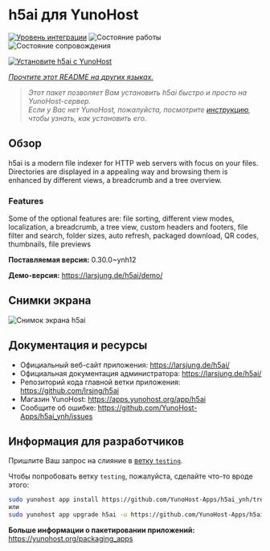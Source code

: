 <!--
Важно: этот README был автоматически сгенерирован <https://github.com/YunoHost/apps/tree/master/tools/readme_generator>
Он НЕ ДОЛЖЕН редактироваться вручную.
-->

# h5ai для YunoHost

[![Уровень интеграции](https://apps.yunohost.org/badge/integration/h5ai)](https://ci-apps.yunohost.org/ci/apps/h5ai/)
![Состояние работы](https://apps.yunohost.org/badge/state/h5ai)
![Состояние сопровождения](https://apps.yunohost.org/badge/maintained/h5ai)

[![Установите h5ai с YunoHost](https://install-app.yunohost.org/install-with-yunohost.svg)](https://install-app.yunohost.org/?app=h5ai)

*[Прочтите этот README на других языках.](./ALL_README.md)*

> *Этот пакет позволяет Вам установить h5ai быстро и просто на YunoHost-сервер.*  
> *Если у Вас нет YunoHost, пожалуйста, посмотрите [инструкцию](https://yunohost.org/install), чтобы узнать, как установить его.*

## Обзор

h5ai is a modern file indexer for HTTP web servers with focus on your files. Directories are displayed in a appealing way and browsing them is enhanced by different views, a breadcrumb and a tree overview.

### Features

Some of the optional features are: file sorting, different view modes, localization, a breadcrumb, a tree view, custom headers and footers, file filter and search, folder sizes, auto refresh, packaged download, QR codes, thumbnails, file previews


**Поставляемая версия:** 0.30.0~ynh12

**Демо-версия:** <https://larsjung.de/h5ai/demo/>

## Снимки экрана

![Снимок экрана h5ai](./doc/screenshots/screenshot.jpg)

## Документация и ресурсы

- Официальный веб-сайт приложения: <https://larsjung.de/h5ai/>
- Официальная документация администратора: <https://larsjung.de/h5ai/>
- Репозиторий кода главной ветки приложения: <https://github.com/lrsjng/h5ai>
- Магазин YunoHost: <https://apps.yunohost.org/app/h5ai>
- Сообщите об ошибке: <https://github.com/YunoHost-Apps/h5ai_ynh/issues>

## Информация для разработчиков

Пришлите Ваш запрос на слияние в [ветку `testing`](https://github.com/YunoHost-Apps/h5ai_ynh/tree/testing).

Чтобы попробовать ветку `testing`, пожалуйста, сделайте что-то вроде этого:

```bash
sudo yunohost app install https://github.com/YunoHost-Apps/h5ai_ynh/tree/testing --debug
или
sudo yunohost app upgrade h5ai -u https://github.com/YunoHost-Apps/h5ai_ynh/tree/testing --debug
```

**Больше информации о пакетировании приложений:** <https://yunohost.org/packaging_apps>
